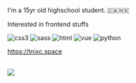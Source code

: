 I'm a 15yr old highschool student. 🇨🇦🇭🇰

Interested in frontend stuffs

![css3](https://img.shields.io/badge/CSS3-1572B6?style=for-the-badge&logo=css3&logoColor=white) ![sass](https://img.shields.io/badge/Sass-CC6699?style=for-the-badge&logo=sass&logoColor=white
) ![html](https://img.shields.io/badge/HTML5-E34F26?style=for-the-badge&logo=html5&logoColor=white) ![vue](https://img.shields.io/badge/Vue%20js-35495E?style=for-the-badge&logo=vuedotjs&logoColor=4FC08D) ![python](https://img.shields.io/badge/Python-FFD43B?style=for-the-badge&logo=python&logoColor=blue
)

https://tnixc.space

<br>
<img src="https://github-readme-stats-git-masterrstaa-rickstaa.vercel.app/api?username=Tnixc&theme=tokyonight">

